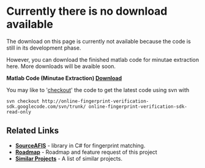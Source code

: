# Currently there is no download available #

The download on this page is currently not available because the code is still in its development phase.

However, you can download the finished matlab code for minutae extraction here. More downloads will be avaible soon.

**Matlab Code (Minutae Extraction) [Download](http://code.google.com/p/online-fingerprint-verification-sdk/downloads/detail?name=src-matlab-minutae-extraction-OnlineAFIS-1.0.zip&can=2&q=&#makechanges)**

You may like to '[checkout](http://code.google.com/p/online-fingerprint-verification-sdk/source/checkout)' the code to get the latest code using svn with

`svn checkout http://online-fingerprint-verification-sdk.googlecode.com/svn/trunk/ online-fingerprint-verification-sdk-read-only`


## Related Links ##
  * **[SourceAFIS](http://sourceforge.net/projects/sourceafis/files/)** - library in C# for fingerprint matching.
  * **[Roadmap](http://code.google.com/p/online-fingerprint-verification-sdk/wiki/RoadMap)** - Roadmap and feature request of this project
  * **[Similar Projects](similarprojects.md)** - A list of similar projects.

